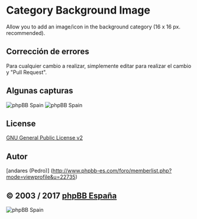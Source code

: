 # Category Background Image
Allow you to add an image/icon in the background category (16 x 16 px. recommended).

## Corrección de errores
Para cualquier cambio a realizar, simplemente editar para realizar el cambio y "Pull Request".

## Algunas capturas
![phpBB Spain](http://www.phpbb-es.com/images/cat_bg_screen1.png) 
![phpBB Spain](http://www.phpbb-es.com/images/cat_bg_responsive.png) 

## License
[GNU General Public License v2](http://opensource.org/licenses/GPL-2.0)

## Autor
[andares (Pedro)] (http://www.phpbb-es.com/foro/memberlist.php?mode=viewprofile&u=22735)

## © 2003 / 2017 [phpBB España](http://www.phpbb-es.com)

![phpBB Spain](http://www.phpbb-es.com/images/logo_es.png) 
